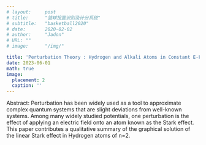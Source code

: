 ```yaml
---
# layout:     post 
# title:      "篮球投篮识别及计分系统"
# subtitle:   "basketball2020"
# date:       2020-02-02
# author:     "Jadon"
# URL: ""
# image:      "/img/"

title: 'Perturbation Theory : Hydrogen and Alkali Atoms in Constant E-Field' 
date: 2023-06-01
math: true
image:
  placement: 2
  caption: ''
---
```


Abstract: Perturbation has been widely used as a tool to approximate complex quantum systems that are slight deviations from well-known systems. Among many widely studied potentials, one perturbation is the effect of applying an electric field onto an atom known as the Stark effect. This paper contributes a qualitative summary of the graphical solution of the linear Stark effect in Hydrogen atoms of n=2.

